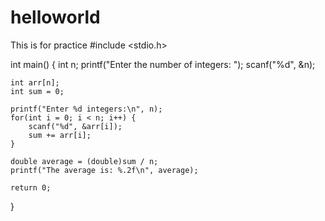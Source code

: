 # helloworld
This is for practice
#include <stdio.h>

int main() {
    int n;
    printf("Enter the number of integers: ");
    scanf("%d", &n);

    int arr[n];
    int sum = 0;

    printf("Enter %d integers:\n", n);
    for(int i = 0; i < n; i++) {
        scanf("%d", &arr[i]);
        sum += arr[i];
    }

    double average = (double)sum / n;
    printf("The average is: %.2f\n", average);

    return 0;
}

